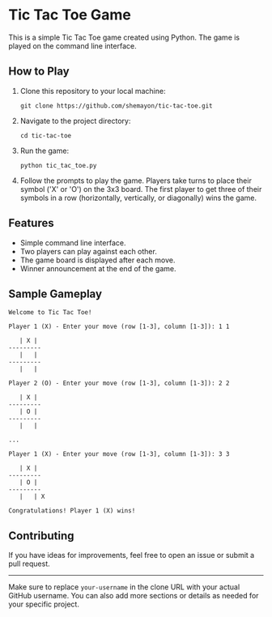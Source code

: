 
# Tic Tac Toe Game

This is a simple Tic Tac Toe game created using Python. The game is played on the command line interface.

## How to Play

1. Clone this repository to your local machine:
   ```
   git clone https://github.com/shemayon/tic-tac-toe.git
   ```
2. Navigate to the project directory:
   ```
   cd tic-tac-toe
   ```
3. Run the game:
   ```
   python tic_tac_toe.py
   ```
4. Follow the prompts to play the game. Players take turns to place their symbol ('X' or 'O') on the 3x3 board. The first player to get three of their symbols in a row (horizontally, vertically, or diagonally) wins the game.

## Features

- Simple command line interface.
- Two players can play against each other.
- The game board is displayed after each move.
- Winner announcement at the end of the game.

## Sample Gameplay

```
Welcome to Tic Tac Toe!

Player 1 (X) - Enter your move (row [1-3], column [1-3]): 1 1

   | X |
---------
   |   |
---------
   |   |

Player 2 (O) - Enter your move (row [1-3], column [1-3]): 2 2

   | X |
---------
   | O |
---------
   |   |

...

Player 1 (X) - Enter your move (row [1-3], column [1-3]): 3 3

   | X |
---------
   | O |
---------
   |   | X

Congratulations! Player 1 (X) wins!
```

## Contributing

If you have ideas for improvements, feel free to open an issue or submit a pull request.


---

Make sure to replace `your-username` in the clone URL with your actual GitHub username. You can also add more sections or details as needed for your specific project.
